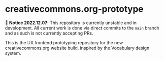 # creativecommons.org-prototype

🚧 **Notice 2022.12.07**: This repository is currently unstable and in development. All current work is done via direct commits to the `main` branch and as such is not currently accepting PRs. 

This is the UX frontend prototyping repository for the new creativecommons.org website build, inspired by the Vocabulary design system.
